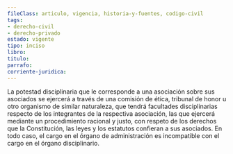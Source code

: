 ```yaml
---
fileClass: articulo, vigencia, historia-y-fuentes, codigo-civil
tags:
- derecho-civil
- derecho-privado
estado: vigente
tipo: inciso
libro:
titulo:
parrafo:
corriente-juridica:
---
```

La potestad disciplinaria que le corresponde a una asociación sobre sus asociados se ejercerá a través de una comisión de ética, tribunal de honor u otro organismo de similar naturaleza, que tendrá facultades disciplinarias respecto de los integrantes de la respectiva asociación, las que ejercerá mediante un procedimiento racional y justo, con respeto de los derechos que la Constitución, las leyes y los estatutos confieran a sus asociados. En todo caso, el cargo en el órgano de administración es incompatible con el cargo en el órgano disciplinario.